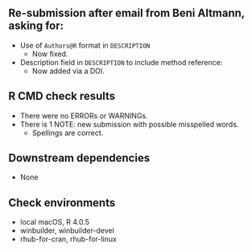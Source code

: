 ## Re-submission after email from Beni Altmann, asking for:
* Use of `Authors@R` format in `DESCRIPTION`
  - Now fixed.
* Description field in `DESCRIPTION` to include method reference:
  - Now added via a DOI.

## R CMD check results
* There were no ERRORs or WARNINGs.
* There is 1 NOTE: new submission with possible misspelled words.  
  - Spellings are correct.

## Downstream dependencies
* None

## Check environments
* local macOS, R 4.0.5
* winbuilder, winbuilder-devel
* rhub-for-cran, rhub-for-linux
